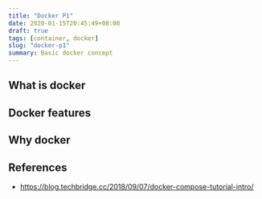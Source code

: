 ```yaml
---
title: "Docker P1"
date: 2020-01-15T20:45:49+08:00
draft: true
tags: [container, docker]
slug: "docker-p1"
summary: Basic docker concept
---
```


## What is docker

## Docker features

## Why docker

## References

- <https://blog.techbridge.cc/2018/09/07/docker-compose-tutorial-intro/>
